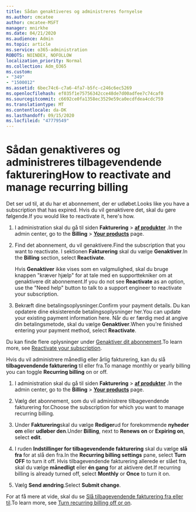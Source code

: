 ```yaml
---
title: Sådan genaktiveres og administreres fornyelse
ms.author: cmcatee
author: cmcatee-MSFT
manager: mnirkhe
ms.date: 04/21/2020
ms.audience: Admin
ms.topic: article
ms.service: o365-administration
ROBOTS: NOINDEX, NOFOLLOW
localization_priority: Normal
ms.collection: Adm_O365
ms.custom:
- "349"
- "1500012"
ms.assetid: 6bec74c6-c7a6-4fa7-b5fc-c246c6ec5269
ms.openlocfilehash: ef035f1e75756342cce48de7d00adfee7c74caf0
ms.sourcegitcommit: c6692ce0fa1358ec3529e59ca0ecdfdea4cdc759
ms.translationtype: MT
ms.contentlocale: da-DK
ms.lasthandoff: 09/15/2020
ms.locfileid: "47779549"
---
```

# <a name="how-to-reactivate-and-manage-recurring-billing"></a><span data-ttu-id="13fd3-102">Sådan genaktiveres og administreres tilbagevendende fakturering</span><span class="sxs-lookup"><span data-stu-id="13fd3-102">How to reactivate and manage recurring billing</span></span>

<span data-ttu-id="13fd3-103">Det ser ud til, at du har et abonnement, der er udløbet.</span><span class="sxs-lookup"><span data-stu-id="13fd3-103">Looks like you have a subscription that has expired.</span></span> <span data-ttu-id="13fd3-104">Hvis du vil genaktivere det, skal du gøre følgende.</span><span class="sxs-lookup"><span data-stu-id="13fd3-104">If you would like to reactivate it, here's how.</span></span>
  
1. <span data-ttu-id="13fd3-105">I administration skal du gå til siden **Fakturering** \> **[af produkter](https://go.microsoft.com/fwlink/p/?linkid=842054)** .</span><span class="sxs-lookup"><span data-stu-id="13fd3-105">In the admin center, go to the **Billing** \> **[Your products](https://go.microsoft.com/fwlink/p/?linkid=842054)** page.</span></span>

2. <span data-ttu-id="13fd3-106">Find det abonnement, du vil genaktivere.</span><span class="sxs-lookup"><span data-stu-id="13fd3-106">Find the subscription that you want to reactivate.</span></span> <span data-ttu-id="13fd3-107">I sektionen **Fakturering** skal du vælge  **Genaktiver**.</span><span class="sxs-lookup"><span data-stu-id="13fd3-107">In the **Billing** section, select  **Reactivate**.</span></span>

    <span data-ttu-id="13fd3-108">Hvis **Genaktiver** ikke vises som en valgmulighed, skal du bruge knappen "kræver hjælp" for at tale med en supporttekniker om at genaktivere dit abonnement.</span><span class="sxs-lookup"><span data-stu-id="13fd3-108">If you do not see **Reactivate** as an option, use the "Need help" button to talk to a support engineer to reactivate your subscription.</span></span>

3. <span data-ttu-id="13fd3-109">Bekræft dine betalingsoplysninger.</span><span class="sxs-lookup"><span data-stu-id="13fd3-109">Confirm your payment details.</span></span> <span data-ttu-id="13fd3-110">Du kan opdatere dine eksisterende betalingsoplysninger her.</span><span class="sxs-lookup"><span data-stu-id="13fd3-110">You can update your existing payment information here.</span></span> <span data-ttu-id="13fd3-111">Når du er færdig med at angive din betalingsmetode, skal du vælge **Genaktiver**.</span><span class="sxs-lookup"><span data-stu-id="13fd3-111">When you're finished entering your payment method, select **Reactivate**.</span></span>

<span data-ttu-id="13fd3-112">Du kan finde flere oplysninger under [Genaktiver dit abonnement](https://docs.microsoft.com/microsoft-365/commerce/subscriptions-and-billing/reactivate-your-subscription).</span><span class="sxs-lookup"><span data-stu-id="13fd3-112">To learn more, see [Reactivate your subscription](https://docs.microsoft.com/microsoft-365/commerce/subscriptions-and-billing/reactivate-your-subscription).</span></span> 

<span data-ttu-id="13fd3-113">Hvis du vil administrere månedlig eller årlig fakturering, kan du slå **tilbagevendende fakturering** til eller fra.</span><span class="sxs-lookup"><span data-stu-id="13fd3-113">To manage monthly or yearly billing you can toggle **Recurring billing** on or off.</span></span>
  
1. <span data-ttu-id="13fd3-114">I administration skal du gå til siden **Fakturering** \> **[af produkter](https://go.microsoft.com/fwlink/p/?linkid=842054)** .</span><span class="sxs-lookup"><span data-stu-id="13fd3-114">In the admin center, go to the **Billing** \> **[Your products](https://go.microsoft.com/fwlink/p/?linkid=842054)** page.</span></span>

2. <span data-ttu-id="13fd3-115">Vælg det abonnement, som du vil administrere tilbagevendende fakturering for.</span><span class="sxs-lookup"><span data-stu-id="13fd3-115">Choose the subscription for which you want to manage recurring billing.</span></span>

3. <span data-ttu-id="13fd3-116">Under **Fakturering**skal du vælge **Rediger**ud for forekommende **nyheder om** eller **udløber den**.</span><span class="sxs-lookup"><span data-stu-id="13fd3-116">Under **Billing**, next to **Renews on** or **Expiring on**, select **edit**.</span></span>

4. <span data-ttu-id="13fd3-117">I ruden **Indstillinger for tilbagevendende fakturering** skal du vælge **slå fra** for at slå den fra.</span><span class="sxs-lookup"><span data-stu-id="13fd3-117">In the **Recurring billing settings** pane, select **Turn OFF** to turn it off.</span></span> <span data-ttu-id="13fd3-118">Hvis tilbagevendende fakturering allerede er slået fra, skal du vælge **månedligt** eller **én gang** for at aktivere det.</span><span class="sxs-lookup"><span data-stu-id="13fd3-118">If recurring billing is already turned off, select **Monthly** or **Once** to turn it on.</span></span>

5. <span data-ttu-id="13fd3-119">Vælg **Send ændring**.</span><span class="sxs-lookup"><span data-stu-id="13fd3-119">Select **Submit change**.</span></span>

<span data-ttu-id="13fd3-120">For at få mere at vide, skal du se [Slå tilbagevendende fakturering fra eller til](https://docs.microsoft.com/microsoft-365/commerce/subscriptions/renew-your-subscription#turn-recurring-billing-off-or-on).</span><span class="sxs-lookup"><span data-stu-id="13fd3-120">To learn more, see [Turn recurring billing off or on](https://docs.microsoft.com/microsoft-365/commerce/subscriptions/renew-your-subscription#turn-recurring-billing-off-or-on).</span></span>